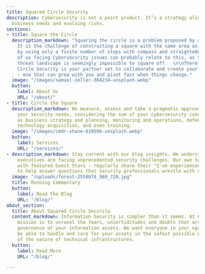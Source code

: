 ```yaml
---
title: Squared Circle Security
description: Cybersecurity is not a point product. It’s a strategy aligned with relevant
  business needs and evolving risks.
sections:
- title: Square the Circle
  description_markdown: "Squaring the circle is a problem proposed by ancient geometers.
    It is the challenge of constructing a square with the same area as a given circle
    by using only a finite number of steps with compass and straightedge.\n\nMany
    of us facing Cybersecurity issues can probably relate to this, as the everchanging
    threat landscape is seemingly impossible to square off.  \n\nTherefore, Squared
    Circle Security is your partner set to collaborate and create your custom solution
    – one that can grow with you and pivot fast when things change."
  image: "/images/samuel-zeller-364234-unsplash.webp"
  button:
    label: About Us
    URL: "/about/"
- title: Circle the Square
  description_markdown: We measure, assess and take a pragmatic approach to solving
    your security needs, considering the sum of your cybersecurity concerns, such
    as business strategy and planning, monitoring and operations, defenses and controls,
    technology acquisition, and even training.
  image: "/images/cmdr-shane-610506-unsplash.webp"
  button:
    label: Services
    URL: "/services/"
- description_markdown: Stay current with our blog insights. We understand that technology
    executives are facing unprecedented security challenges. Our own team - together
    with featured Guest Stars - regularly share their "I've experienced that"-perspectives
    to help answer questions that security professionals wrestle with daily.
  image: "/uploads/forest-2558074_960_720.jpg"
  title: Running Commentary
  button:
    label: Read the Blog
    URL: "/blog/"
about_section:
  title: About Squared Circle Security
  content_markdown: Information Security is simpler than it seems. At Circle2 our
    mission is to unravel the fears, uncertiditudes and doubts that arrise arround
    governance of your information assets. We want everyone in your ogranization to
    be able to handle and care for your assets in the safest possible way, regardless
    of the nature of technical infrastructures.
  button:
    label: Read More
    URL: "/blog/"

---
```

